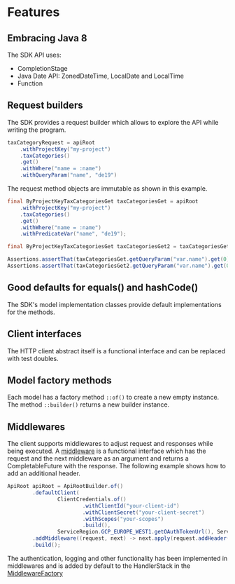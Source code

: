 # Features

## Embracing Java 8

The SDK API uses:

- CompletionStage
- Java Date API: ZonedDateTime, LocalDate and LocalTime
- Function

## Request builders

The SDK provides a request builder which allows to explore the API while writing the program.

```java
taxCategoryRequest = apiRoot
    .withProjectKey("my-project")
    .taxCategories()
    .get()
    .withWhere("name = :name")
    .withQueryParam("name", "de19")
```


The request method objects are immutable as shown in this example.

```java
final ByProjectKeyTaxCategoriesGet taxCategoriesGet = apiRoot
    .withProjectKey("my-project")
    .taxCategories()
    .get()
    .withWhere("name = :name")
    .withPredicateVar("name", "de19");

final ByProjectKeyTaxCategoriesGet taxCategoriesGet2 = taxCategoriesGet.withPredicateVar("name", "de07");

Assertions.assertThat(taxCategoriesGet.getQueryParam("var.name").get(0)).isEqualTo("de19");
Assertions.assertThat(taxCategoriesGet2.getQueryParam("var.name").get(0)).isEqualTo("de07");
```

## Good defaults for equals() and hashCode()

The SDK's model implementation classes provide default implementations for the methods.

## Client interfaces

The HTTP client abstract itself is a functional interface and can be replaced with test doubles.

## Model factory methods

Each model has a factory method `::of()` to create a new empty instance. The method `::builder()` returns a new builder instance.

## Middlewares

The client supports middlewares to adjust request and responses while being executed.
A [middleware](../rmf/rmf-java-base/src/main/java/io/vrap/rmf/base/client/http/Middleware.java) is a functional interface
which has the request and the next middleware as an argument and returns a CompletableFuture with the response. The following
example shows how to add an additional header.

```java
ApiRoot apiRoot = ApiRootBuilder.of()
        .defaultClient(
                ClientCredentials.of()
                        .withClientId("your-client-id")
                        .withClientSecret("your-client-secret")
                        .withScopes("your-scopes")
                        .build(),
                ServiceRegion.GCP_EUROPE_WEST1.getOAuthTokenUrl(), ServiceRegion.GCP_EUROPE_WEST1.getApiUrl())
        .addMiddleware((request, next) -> next.apply(request.addHeader("X-FOO", "Bar")))
        .build();

```

The authentication, logging and other functionality has been implemented in middlewares and is added by default to the HandlerStack
in the [MiddlewareFactory](../rmf/rmf-java-base/src/main/java/io/vrap/rmf/base/client/MiddlewareFactory.java)
